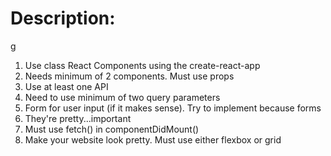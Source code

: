 <h1>Description: </h1>g

<ol>

<li> Use class React Components using the create-react-app</li>
<li>Needs minimum of 2 components. Must use props </li>
<li>Use at least one API</li>
<li>Need to use minimum of two query parameters</li>
<li>Form for user input (if it makes sense). Try to implement because forms </li>
<li>They're pretty...important </li>
<li>Must use fetch() in componentDidMount()</li>
<li>Make your website look pretty. Must use either flexbox or grid </li>

</ol>